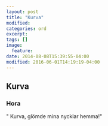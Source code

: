 ```yaml
---
layout: post
title: "Kurva"
modified:
categories: ord
excerpt:
tags: []
image:
  feature:
date: 2014-08-08T15:39:55-04:00
modified: 2016-06-01T14:19:19-04:00
---
```


## Kurva

### Hora

" Kurva, glömde mina nycklar hemma!"
